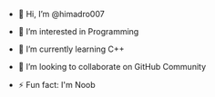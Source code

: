 - 👋 Hi, I’m @himadro007
- 👀 I’m interested in Programming
- 🌱 I’m currently learning C++
- 💞️ I’m looking to collaborate on GitHub Community


- ⚡ Fun fact: I'm Noob

<!---
himadro007/himadro007 is a ✨ special ✨ repository because its `README.md` (this file) appears on your GitHub profile.
You can click the Preview link to take a look at your changes.
--->
